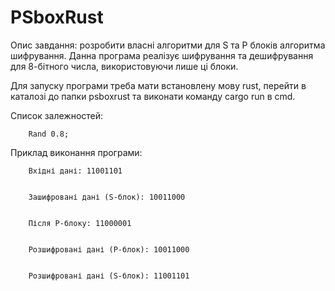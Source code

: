 # PSboxRust
Опис завдання: розробити власні алгоритми для S та P блоків алгоритма шифрування. Данна програма реалізує шифрування та дешифрування для 8-бітного числа, використовуючи лише ці блоки.


Для запуску програми треба мати встановлену мову rust, перейти в каталозі до папки psboxrust та виконати команду cargo run в cmd.


Список залежностей: 

        Rand 0.8;


Приклад виконання програми:


        Вхідні дані: 11001101


        Зашифровані дані (S-блок): 10011000


        Після P-блоку: 11000001


        Розшифровані дані (P-блок): 10011000
        

        Розшифровані дані (S-блок): 11001101


